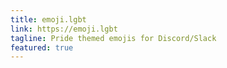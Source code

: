 ```yaml
---
title: emoji.lgbt
link: https://emoji.lgbt
tagline: Pride themed emojis for Discord/Slack
featured: true
---
```

